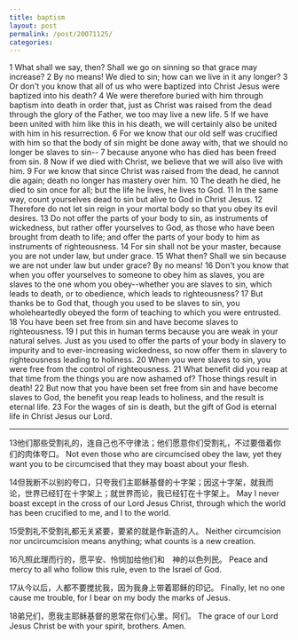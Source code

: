 ```yaml
---
title: baptism
layout: post
permalink: /post/20071125/
categories: 
---
```


1 What shall we say, then? Shall we go on sinning so that grace may increase? 2 By no means! We died to sin; how can we live in it any longer? 3 Or don't you know that all of us who were baptized into Christ Jesus were baptized into his death? 4 We were therefore buried with him through baptism into death in order that, just as Christ was raised from the dead through the glory of the Father, we too may live a new life. 5 If we have been united with him like this in his death, we will certainly also be united with him in his resurrection. 6 For we know that our old self was crucified with him so that the body of sin might be done away with, that we should no longer be slaves to sin-- 7 because anyone who has died has been freed from sin. 8 Now if we died with Christ, we believe that we will also live with him. 9 For we know that since Christ was raised from the dead, he cannot die again; death no longer has mastery over him. 10 The death he died, he died to sin once for all; but the life he lives, he lives to God. 11 In the same way, count yourselves dead to sin but alive to God in Christ Jesus. 12 Therefore do not let sin reign in your mortal body so that you obey its evil desires. 13 Do not offer the parts of your body to sin, as instruments of wickedness, but rather offer yourselves to God, as those who have been brought from death to life; and offer the parts of your body to him as instruments of righteousness. 14 For sin shall not be your master, because you are not under law, but under grace. 15 What then? Shall we sin because we are not under law but under grace? By no means! 16 Don't you know that when you offer yourselves to someone to obey him as slaves, you are slaves to the one whom you obey--whether you are slaves to sin, which leads to death, or to obedience, which leads to righteousness? 17 But thanks be to God that, though you used to be slaves to sin, you wholeheartedly obeyed the form of teaching to which you were entrusted. 18 You have been set free from sin and have become slaves to righteousness. 19 I put this in human terms because you are weak in your natural selves. Just as you used to offer the parts of your body in slavery to impurity and to ever-increasing wickedness, so now offer them in slavery to righteousness leading to holiness. 20 When you were slaves to sin, you were free from the control of righteousness. 21 What benefit did you reap at that time from the things you are now ashamed of? Those things result in death! 22 But now that you have been set free from sin and have become slaves to God, the benefit you reap leads to holiness, and the result is eternal life. 23 For the wages of sin is death, but the gift of God is eternal life in Christ Jesus our Lord. 

______________________________

13他们那些受割礼的，连自己也不守律法；他们愿意你们受割礼，不过要借着你们的肉体夸口。
Not even those who are circumcised obey the law, yet they want you to be circumcised that they may boast about your flesh.

14但我断不以别的夸口，只夸我们主耶稣基督的十字架；因这十字架，就我而论，世界已经钉在十字架上；就世界而论，我已经钉在十字架上。
May I never boast except in the cross of our Lord Jesus Christ, through which the world has been crucified to me, and I to the world.

15受割礼不受割礼都无关紧要，要紧的就是作新造的人。
Neither circumcision nor uncircumcision means anything; what counts is a new creation. 

16凡照此理而行的，愿平安、怜悯加给他们和　神的以色列民。
Peace and mercy to all who follow this rule, even to the Israel of God. 

17从今以后，人都不要搅扰我，因为我身上带着耶稣的印记。
Finally, let no one cause me trouble, for I bear on my body the marks of Jesus. 

18弟兄们，愿我主耶稣基督的恩常在你们心里。阿们。
The grace of our Lord Jesus Christ be with your spirit, brothers. Amen.
